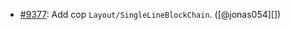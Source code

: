 * [#9377](https://github.com/rubocop/rubocop/issues/9377): Add cop `Layout/SingleLineBlockChain`. ([@jonas054][])
